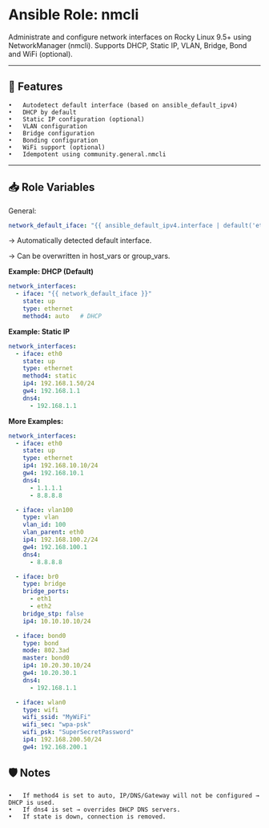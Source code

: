 # Ansible Role: nmcli

Administrate and configure network interfaces on Rocky Linux 9.5+ using NetworkManager (nmcli).
Supports DHCP, Static IP, VLAN, Bridge, Bond and WiFi (optional).

---

## 🚀 Features
	•	Autodetect default interface (based on ansible_default_ipv4)
	•	DHCP by default
	•	Static IP configuration (optional)
	•	VLAN configuration
	•	Bridge configuration
	•	Bonding configuration
	•	WiFi support (optional)
	•	Idempotent using community.general.nmcli

---

## 📥 Role Variables

General:

```yaml
network_default_iface: "{{ ansible_default_ipv4.interface | default('eth0') }}"
```

→ Automatically detected default interface.

→ Can be overwritten in host_vars or group_vars.

**Example: DHCP (Default)**

```yaml
network_interfaces:
  - iface: "{{ network_default_iface }}"
    state: up
    type: ethernet
    method4: auto   # DHCP
```

**Example: Static IP**
```yaml
network_interfaces:
  - iface: eth0
    state: up
    type: ethernet
    method4: static
    ip4: 192.168.1.50/24
    gw4: 192.168.1.1
    dns4:
      - 192.168.1.1
```

**More Examples:**

```yaml
network_interfaces:
  - iface: eth0
    state: up
    type: ethernet
    ip4: 192.168.10.10/24
    gw4: 192.168.10.1
    dns4:
      - 1.1.1.1
      - 8.8.8.8

  - iface: vlan100
    type: vlan
    vlan_id: 100
    vlan_parent: eth0
    ip4: 192.168.100.2/24
    gw4: 192.168.100.1
    dns4:
      - 8.8.8.8

  - iface: br0
    type: bridge
    bridge_ports:
      - eth1
      - eth2
    bridge_stp: false
    ip4: 10.10.10.10/24

  - iface: bond0
    type: bond
    mode: 802.3ad
    master: bond0
    ip4: 10.20.30.10/24
    gw4: 10.20.30.1
    dns4:
      - 192.168.1.1

  - iface: wlan0
    type: wifi
    wifi_ssid: "MyWiFi"
    wifi_sec: "wpa-psk"
    wifi_psk: "SuperSecretPassword"
    ip4: 192.168.200.50/24
    gw4: 192.168.200.1
```

## 🛡️ Notes
	•	If method4 is set to auto, IP/DNS/Gateway will not be configured → DHCP is used.
	•	If dns4 is set → overrides DHCP DNS servers.
	•	If state is down, connection is removed.

